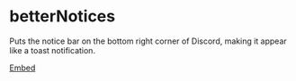 # betterNotices

Puts the notice bar on the bottom right corner of Discord, making it appear like a toast notification.

[Embed](https://rawgit.com/intrnl/discordAdditions/master/revertTitlebar/themefile_notice3.css)